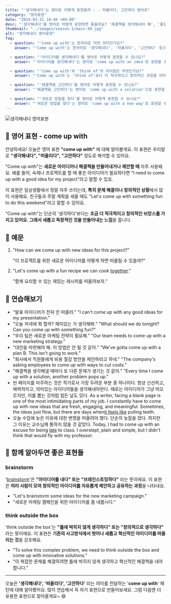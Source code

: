 ```yaml
---
title: "'생각해내다'는 영어로 어떻게 표현할까 💡 - 떠올리다, 고안하다 영어로"
category: "영어표현"
date: "2024-03-31 18:46 +09:00"
desc: "'생각해내다'를 영어로 어떻게 표현하면 좋을까요? '해결책을 생각해내야 해', '좋은 선물 아이디어를 떠올려보자' 등을 영어로 표현하는 법을 배워봅시다. 다양한 예문을 통해서 연습하고 본인의 표현으로 만들어 보세요."
thumbnail: "../images/season-1/main-40.jpg"
alt: "생각해내다 영어표현"
faq:
  - question: "'Come up with'는 한국어로 어떤 의미인가요?"
    answer: "'Come up with'는 한국어로 '생각해내다', '떠올리다', '고안하다' 등으로 번역될 수 있습니다. 새로운 아이디어나 해결책을 만들어내거나 제안할 때 자주 사용되는 표현입니다."

  - question: "'아이디어를 생각해내다'를 영어로 어떻게 표현할 수 있나요?"
    answer: "'아이디어를 생각해내다'는 영어로 'come up with an idea'로 표현할 수 있습니다. 예를 들어, 'I need to come up with a good idea for my project'는 '내 프로젝트를 위해 좋은 아이디어를 생각해내야 해'라는 의미입니다."

  - question: "'Come up with'와 'think of'의 차이점은 무엇인가요?"
    answer: "'Come up with'는 'think of'보다 더 적극적이고 창의적인 과정을 의미합니다. 'Think of'가 단순히 생각하는 것을 뜻한다면, 'come up with'는 새로운 아이디어나 해결책을 만들어내는 과정을 강조합니다."

  - question: "'해결책을 고안하다'를 영어로 어떻게 표현할 수 있나요?"
    answer: "'해결책을 고안하다'는 영어로 'come up with a solution'으로 표현할 수 있습니다. 예를 들어, 'We need to come up with a solution to this problem'은 '우리는 이 문제에 대한 해결책을 고안해야 해'라는 의미입니다."

  - question: "'새로운 방법을 찾다'를 영어로 어떻게 표현할 수 있나요?"
    answer: "'새로운 방법을 찾다'는 영어로 'come up with a new way'로 표현할 수 있습니다. 예를 들어, 'We need to come up with a new way to attract customers'는 '우리는 고객을 유치할 새로운 방법을 찾아야 해'라는 의미입니다."
---
```


![생각해내다 영어표현](../images/season-1/main-40.jpg)

## 🌟 영어 표현 - come up with

안녕하세요! 오늘은 영어 표현 **"come up with"** 에 대해 알아볼게요. 이 표현은 우리말로 **"생각해내다", "떠올리다", "고안하다"** 정도로 해석할 수 있어요.

"Come up with"는 **새로운 아이디어나 해결책을 만들어내거나 제안할 때** 자주 사용돼요. 예를 들어, 숙제나 프로젝트를 할 때 좋은 아이디어가 필요하다면 "I need to come up with a good idea for my project"라고 말할 수 있죠.

이 표현은 일상생활에서 정말 자주 쓰이는데, **특히 문제 해결이나 창의적인 상황**에서 많이 사용해요. 친구들과 주말 계획을 세울 때도 "Let's come up with something fun to do this weekend"라고 말할 수 있어요.

"Come up with"는 단순히 '생각하다'보다는 **조금 더 적극적이고 창의적인 뉘앙스를 가지고 있어요. 그래서 새롭고 독창적인 것을 만들어내는 느낌**을 줍니다.

## 📖 예문

1. "How can we come up with new ideas for this project?"

   "이 프로젝트를 위한 새로운 아이디어를 어떻게 하면 떠올릴 수 있을까?"

2. "Let's come up with a fun recipe we can cook [together](blog/in-english/374.together/)."

   "함께 요리할 수 있는 재밌는 레시피를 떠올려보자."

## 💬 연습해보기

<ul data-interactive-list>
  <li data-interactive-item>
    <span data-toggler>"발표 아이디어가 전혀 안 떠올라."</span>
    <span data-answer>"I can't come up with any good ideas for my presentation."</span>
  </li>
  <li data-interactive-item>
    <span data-toggler>"오늘 저녁에 뭐 할까? 재미있는 거 생각해봐."</span>
    <span data-answer>"What should we do tonight? Can you come up with something fun?"</span>
  </li>
  <li data-interactive-item>
    <span data-toggler>"우리 팀은 새로운 마케팅 전략이 필요해."</span>
    <span data-answer>"Our team needs to come up with a new marketing strategy."</span>
  </li>
  <li data-interactive-item>
    <span data-toggler>"대안을 마련해야 해. 이 방법은 안 될 것 같아."</span>
    <span data-answer>"We've gotta come up with a plan B. This isn't going to work."</span>
  </li>
  <li data-interactive-item>
    <span data-toggler>"회사에서 직원들에게 비용 절감 방안을 제안하라고 하네."</span>
    <span data-answer>"The company's asking employees to come up with ways to cut costs."</span>
  </li>
  <li data-interactive-item>
    <span data-toggler>"해결책을 생각해낼 때마다 또 다른 문제가 생기는 것 같아."</span>
    <span data-answer>"Every time I come up with a solution, another problem pops up."</span>
  </li>
  <li data-interactive-item>
    <span data-toggler>빈 페이지를 마주하는 것은 작가로서 가장 두려운 부분 중 하나이다. 항상 신선하고, 매력적이고, 의미있는 아이디어들을 생각해내야한다. 때로는 아이디어가 그냥 떠오르지만, 이를 뽑는 것처럼 힘든 날도 있다.</span>
    <span data-answer>As a writer, facing a blank page is one of the most intimidating parts of my job. I constantly have to come up with new ideas that are fresh, engaging, and meaningful. Sometimes, the ideas just flow, but there are days when<a href="/blog/한-것-같아-영어표현/">it feels like</a> pulling teeth.</span>
  </li>
  <li data-interactive-item>
    <span data-toggler>오늘 수업에 늦은 이유에 대한 변명을 떠올려야 했다. 단순히 늦잠을 잤다. 하지만 그 이유는 교수님께 통하지 않을 것 같았다.</span>
    <span data-answer>Today, I had to come up with an excuse for being <a href="/blog/in-english/391.late/">late</a> to class. I overslept, plain and simple, but I didn't think that would fly with my professor.</span>
  </li>
</ul>

## 🤝 함께 알아두면 좋은 표현들

### brainstorm

'[brainstorm](/blog/in-english/227.brainstorm/)'은 **"아이디어를 내다" 또는 "브레인스토밍하다"** 라는 뜻이에요. 이 표현은 **여러 사람이 모여 창의적인 아이디어를 자유롭게 제안하고 공유하는 과정**을 나타내요.

- "Let's brainstorm some ideas for the new marketing campaign."
- "새로운 마케팅 캠페인을 위한 아이디어를 좀 내봅시다."

### think outside the box

'think outside the box'는 **"틀에 박히지 않게 생각하다" 또는 "창의적으로 생각하다"** 라는 뜻이에요. 이 표현은 **기존의 사고방식에서 벗어나 새롭고 혁신적인 아이디어를 떠올리는 것**을 강조해요.

- "To solve this complex problem, we need to think outside the box and come up with innovative solutions."
- "이 복잡한 문제를 해결하려면 틀에 박히지 않게 생각하고 혁신적인 해결책을 내야 합니다."

---

오늘은 **'생각해내다', '떠올리다', '고안하다'** 라는 의미를 전달하는 '**come up with**' 패턴에 대해 알아봤어요. 많이 연습해서 꼭 자기 표현으로 만들어보세요. 그럼 다음엔 더 유용한 표현으로 찾아올게요~ 😄
